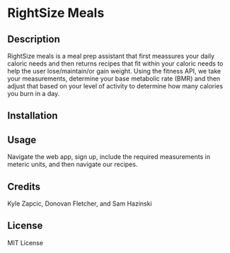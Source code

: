 # RightSize Meals

## Description
RightSize meals is a meal prep assistant that first meassures your daily caloric needs and then returns recipes that fit within your caloric needs to help the user lose/maintain/or gain weight. Using the fitness API, we take your measurements, determine your base metabolic rate (BMR) and then adjust that based on your level of activity to determine how many calories you burn in a day.

## Installation


## Usage
Navigate the web app, sign up, include the required measurements in meteric units, and then navigate our recipes.

## Credits
Kyle Zapcic, Donovan Fletcher, and Sam Hazinski

## License
MIT License